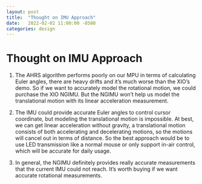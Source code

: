 ```yaml
---
layout: post
title:  "Thought on IMU Approach"
date:   2022-02-02 11:00:00 -0500
categories: design
---
```


# Thought on IMU Approach

1. The AHRS algorithm performs poorly on our MPU in terms of calculating Euler angles, there are heavy drifts and it’s much worse than the XIO’s demo. So if we want to accurately model the rotational motion, we could purchase the XIO NGIMU. But the NGIMU won’t help us model the translational motion with its linear acceleration measurement.

2. The IMU could provide accurate Euler angles to control cursor coordinate, but modeling the translational motion is impossible. At best, we can get linear acceleration without gravity, a translational motion consists of both accelerating and decelerating motions, so the motions will cancel out in terms of distance. So the best approach would be to use LED transmission like a normal mouse or only support in-air control, which will be accurate for daily usage.

3. In general, the NGIMU definitely provides really accurate measurements that the current IMU could not reach. It’s worth buying if we want accurate rotational measurements.

